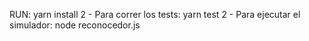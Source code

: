 RUN: yarn install 2 - Para correr los tests: yarn test 2 - Para ejecutar el simulador: node reconocedor.js
